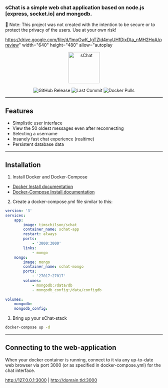 ### sChat is a simple web chat application based on node.js [express, socket.io] and mongodb.

📢 Note: This project was not created with the intention to be secure or to protect the privacy of the users. Use at your own risk!

https://drive.google.com/file/d/1moGwK_IgTZId4myUHfDixDta_nMH2HqA/preview" width="640" height="480" allow="autoplay

<p align="center">
    <img src="https://doc-0k-78-docs.googleusercontent.com/docs/securesc/fojpir2g3gi83qauuiee0ekv63al8inv/o7cefve85s057bnklkjb9g4k2c5198q7/1623958575000/03404707661045936168/06155198458613751007/1moGwK_IgTZId4myUHfDixDta_nMH2HqA?e=view&authuser=0" height="100" alt="sChat">
</p>

<p align="center">
    <img src="https://img.shields.io/badge/IBM%20Cloud-powered-blue.svg" alt="GitHub Release">
    <img src="https://img.shields.io/badge/platform-node-lightgrey.svg?style=flat" alt="Last Commit">
    <img src="https://img.shields.io/badge/license-Apache2-blue.svg?style=flat" alt="Docker Pulls">
</p>

---

## Features

- Simplistic user interface
- View the 50 oldest messages even after reconnecting
- Selecting a username
- Insanely fast chat experience (realtime)
- Persistent database data

---

## Installation

1. Install Docker and Docker-Compose

- [Docker Install documentation](https://docs.docker.com/install/)
- [Docker-Compose Install documentation](https://docs.docker.com/compose/install/)

2. Create a docker-compose.yml file similar to this:

```yml
version: '3'
services: 
    app:
        image: timschilson/schat
        container_name: schat-app
        restart: always
        ports: 
            - '3000:3000'
        links:
            - mongo
    mongo:
        image: mongo
        container_name: schat-mongo
        ports: 
            - '27017:27017'
        volumes:
            - mongodb:/data/db
            - mongodb_config:/data/configdb
            
volumes:
    mongodb:
    mongodb_config:
```

3. Bring up your sChat-stack

```bash
docker-compose up -d
```

---

## Connecting to the web-application

When your docker container is running, connect to it via any up-to-date web browser via port 3000 (or as specified in docker-compose.yml) for the chat interface.

http://127.0.0.1:3000 | http://domain.tld:3000